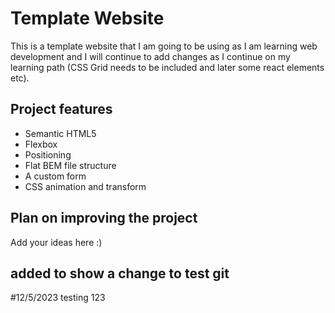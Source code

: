 # Template Website

This is a template website that I am going to be using as I am learning web development and I will continue to add changes as I continue on my learning path (CSS Grid needs to be included and later some react elements etc).

## Project features

- Semantic HTML5
- Flexbox
- Positioning
- Flat BEM file structure
- A custom form
- CSS animation and transform

## Plan on improving the project

Add your ideas here :)

## added to show a change to test git

#12/5/2023 testing 123
